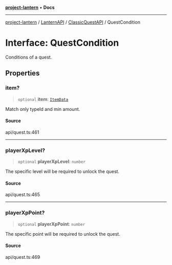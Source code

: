 [**project-lantern**](../../../../../README.md) • **Docs**

***

[project-lantern](../../../../../globals.md) / [LanternAPI](../../../README.md) / [ClassicQuestAPI](../README.md) / QuestCondition

# Interface: QuestCondition

Conditions of a quest.

## Properties

### item?

> `optional` **item**: [`ItemData`](ItemData.md)

Match only typeId and min amount.

#### Source

api/quest.ts:461

***

### playerXpLevel?

> `optional` **playerXpLevel**: `number`

The specific level will be required to unlock the quest.

#### Source

api/quest.ts:465

***

### playerXpPoint?

> `optional` **playerXpPoint**: `number`

The specific point will be required to unlock the quest.

#### Source

api/quest.ts:469
